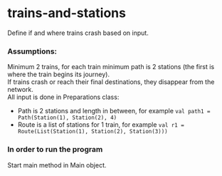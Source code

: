 # trains-and-stations
Define if and where trains crash based on input.

### Assumptions:
Minimum 2 trains, for each train minimum path is 2 stations (the first is where the train begins its journey).  
If trains crash or reach their final destinations, they disappear from the network.  
All input is done in Preparations class:  
* Path is 2 stations and length in between, for example `val path1 = Path(Station(1), Station(2), 4)`
* Route is a list of stations for 1 train, for example `val r1 = Route(List(Station(1), Station(2), Station(3)))`  


### In order to run the program
Start main method in Main object.
